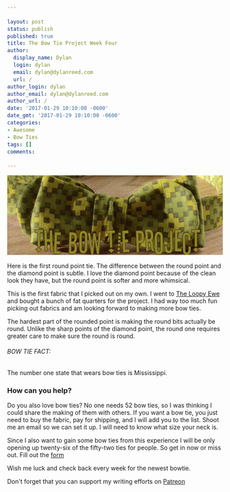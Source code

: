 ```yaml
---

layout: post
status: publish
published: true
title: The Bow Tie Project Week Four
author:
  display_name: Dylan
  login: dylan
  email: dylan@dylanreed.com
  url: /
author_login: dylan
author_email: dylan@dylanreed.com
author_url: /
date: '2017-01-29 10:10:00 -0600'
date_gmt: '2017-01-29 10:10:00 -0600'
categories:
- Awesome
- Bow Ties
tags: []
comments:

---
```


![Green geometric Bow Tie](https://raw.githubusercontent.com/dylanreed/dylan.blog/gh-pages/images/bow-tie/Bowtie-week-4.jpg)

Here is the first round point tie. The difference between the round point and the diamond point is subtle. I love the diamond point because of the clean look they have, but the round point is softer and more whimsical. 

This is the first fabric that I picked out on my own. I went to [The Loopy Ewe](http://theloopyewe.com) and bought a bunch of fat quarters for the project. I had way too much fun picking out fabrics and am looking forward to making more bow ties. 

The hardest part of the rounded point is making the round bits actually be round. Unlike the sharp points of the diamond point, the round one requires greater care to make sure the round is round. 

<h6>BOW TIE FACT:</h6>

The number one state that wears bow ties is Mississippi.

<h3>How can you help?</h3>

Do you also love bow ties? No one needs 52 bow ties, so I was thinking I could share the making of them with others. If you want a bow tie, you just need to buy the fabric, pay for shipping,  and I will add you to the list. Shoot me an email so we can set it up. I will need to know what size your neck is. 

Since I also want to gain some bow ties from this experience I will be only opening up twenty-six of the fifty-two ties for people. So get in now or miss out. Fill out the [form](http://dylan.la/2j1ogU3)

Wish me luck and check back every week for the newest bowtie.

Don't forget that you can support my writing efforts on [Patreon](https://www.patreon.com/dylanreed)




